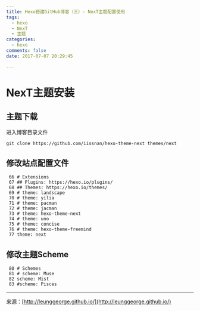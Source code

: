 ```yaml
---
title: Hexo搭建GitHub博客（三）- NexT主题配置使用
tags: 
  - hexo
  - NexT
  - 主题
categories: 
  - hexo
comments: false
date: 2017-07-07 20:29:45  

---
```


# NexT主题安装

## 主题下载
进入博客目录文件

```
git clone https://github.com/iissnan/hexo-theme-next themes/next
```

## 修改站点配置文件


```
 66 # Extensions
 67 ## Plugins: https://hexo.io/plugins/
 68 ## Themes: https://hexo.io/themes/
 69 # theme: landscape
 70 # theme: yilia
 71 # theme: pacman
 72 # theme: jacman
 73 # theme: hexo-theme-next
 74 # theme: uno
 75 # theme: concise
 76 # theme: hexo-theme-freemind
 77 theme: next
```


## 修改主题Scheme
```
 80 # Schemes
 81 # scheme: Muse
 82 scheme: Mist
 83 #scheme: Pisces
```








---
<link rel="stylesheet" href="http://yandex.st/highlightjs/6.1/styles/default.min.css">
<script src="http://yandex.st/highlightjs/6.1/highlight.min.js"></script>
<script>
hljs.tabReplace = ' ';
hljs.initHighlightingOnLoad();
</script>


来源：[http://leunggeorge.github.io/](http://leunggeorge.github.io/)  